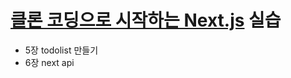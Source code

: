 # [클론 코딩으로 시작하는 Next.js](http://www.yes24.com/Product/Goods/97031148) 실습

* 5장 todolist 만들기
* 6장 next api
